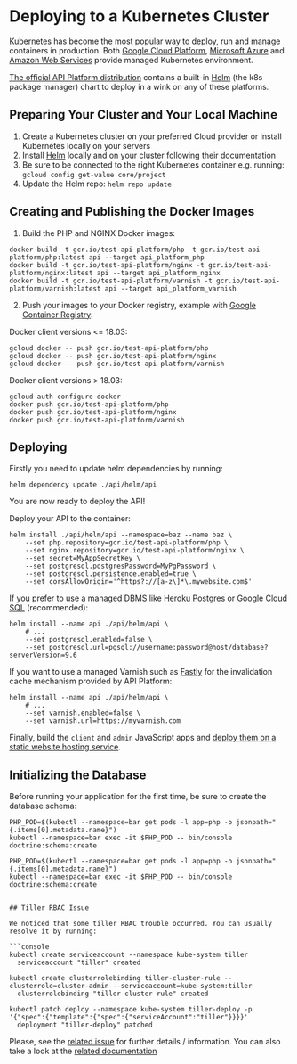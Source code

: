 # Deploying to a Kubernetes Cluster

[Kubernetes](https://kubernetes.io/) has become the most popular way to deploy, run and manage containers in production.
Both [Google Cloud Platform](https://cloud.google.com/kubernetes-engine/), [Microsoft Azure](https://azure.microsoft.com/en-us/services/container-service/kubernetes/)
and [Amazon Web Services](https://aws.amazon.com/eks/) provide managed Kubernetes environment.

[The official API Platform distribution](../distribution/index.md) contains a built-in [Helm](https://helm.sh/) (the k8s
package manager) chart to deploy in a wink on any of these platforms.

## Preparing Your Cluster and Your Local Machine

1. Create a Kubernetes cluster on your preferred Cloud provider or install Kubernetes locally on your servers
2. Install [Helm](https://helm.sh/) locally and on your cluster following their documentation
3. Be sure to be connected to the right Kubernetes container e.g. running: `gcloud config get-value core/project`
4. Update the Helm repo: `helm repo update`

## Creating and Publishing the Docker Images

1. Build the PHP and NGINX Docker images:

```console
docker build -t gcr.io/test-api-platform/php -t gcr.io/test-api-platform/php:latest api --target api_platform_php
docker build -t gcr.io/test-api-platform/nginx -t gcr.io/test-api-platform/nginx:latest api --target api_platform_nginx
docker build -t gcr.io/test-api-platform/varnish -t gcr.io/test-api-platform/varnish:latest api --target api_platform_varnish
```

2. Push your images to your Docker registry, example with [Google Container Registry](https://cloud.google.com/container-registry/):

Docker client versions <= 18.03:

```console
gcloud docker -- push gcr.io/test-api-platform/php
gcloud docker -- push gcr.io/test-api-platform/nginx
gcloud docker -- push gcr.io/test-api-platform/varnish
```

Docker client versions > 18.03:

```console
gcloud auth configure-docker
docker push gcr.io/test-api-platform/php
docker push gcr.io/test-api-platform/nginx
docker push gcr.io/test-api-platform/varnish
```

## Deploying

Firstly you need to update helm dependencies by running:

```console
helm dependency update ./api/helm/api
```

You are now ready to deploy the API!

Deploy your API to the container:

```console
helm install ./api/helm/api --namespace=baz --name baz \
    --set php.repository=gcr.io/test-api-platform/php \
    --set nginx.repository=gcr.io/test-api-platform/nginx \
    --set secret=MyAppSecretKey \
    --set postgresql.postgresPassword=MyPgPassword \
    --set postgresql.persistence.enabled=true \
    --set corsAllowOrigin='^https?://[a-z\]*\.mywebsite.com$'
```

If you prefer to use a managed DBMS like [Heroku Postgres](https://www.heroku.com/postgres) or
[Google Cloud SQL](https://cloud.google.com/sql/docs/postgres/) (recommended):

```console
helm install --name api ./api/helm/api \
    # ...
    --set postgresql.enabled=false \
    --set postgresql.url=pgsql://username:password@host/database?serverVersion=9.6
```

If you want to use a managed Varnish such as [Fastly](https://www.fastly.com) for the invalidation cache mechanism
provided by API Platform:

```console
helm install --name api ./api/helm/api \
    # ...
    --set varnish.enabled=false \
    --set varnish.url=https://myvarnish.com
```

Finally, build the `client` and `admin` JavaScript apps and [deploy them on a static
website hosting service](https://create-react-app.dev/docs/deployment/).

## Initializing the Database

Before running your application for the first time, be sure to create the database schema:

```console
PHP_POD=$(kubectl --namespace=bar get pods -l app=php -o jsonpath="{.items[0].metadata.name}")
kubectl --namespace=bar exec -it $PHP_POD -- bin/console doctrine:schema:create
```
    PHP_POD=$(kubectl --namespace=bar get pods -l app=php -o jsonpath="{.items[0].metadata.name}")
    kubectl --namespace=bar exec -it $PHP_POD -- bin/console doctrine:schema:create
```

## Tiller RBAC Issue

We noticed that some tiller RBAC trouble occurred. You can usually resolve it by running:

```console
kubectl create serviceaccount --namespace kube-system tiller
  serviceaccount "tiller" created

kubectl create clusterrolebinding tiller-cluster-rule --clusterrole=cluster-admin --serviceaccount=kube-system:tiller
  clusterrolebinding "tiller-cluster-rule" created

kubectl patch deploy --namespace kube-system tiller-deploy -p '{"spec":{"template":{"spec":{"serviceAccount":"tiller"}}}}'
  deployment "tiller-deploy" patched
```

Please, see the [related issue](https://github.com/kubernetes/helm/issues/3130) for further details / information.
You can also take a look at the [related documentation](https://github.com/kubernetes/helm/blob/master/docs/rbac.md)
